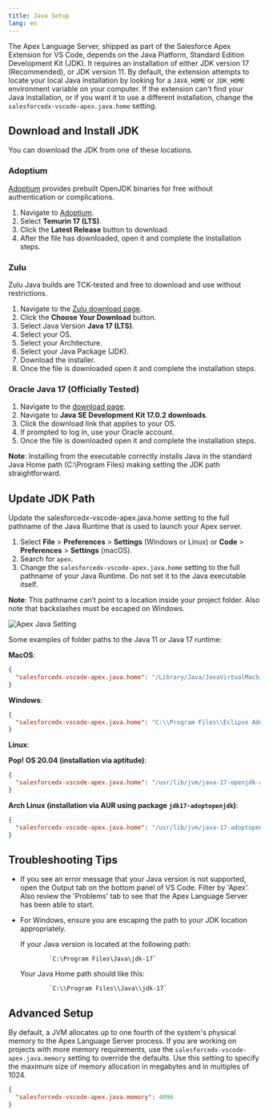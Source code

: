 ```yaml
---
title: Java Setup
lang: en
---
```


The Apex Language Server, shipped as part of the Salesforce Apex Extension for VS Code, depends on the Java Platform, Standard Edition Development Kit (JDK). It requires an installation of either JDK version 17 (Recommended), or JDK version 11. By default, the extension attempts to locate your local Java installation by looking for a `JAVA_HOME` or `JDK_HOME` environment variable on your computer. If the extension can't find your Java installation, or if you want it to use a different installation, change the `salesforcedx-vscode-apex.java.home` setting.

## Download and Install JDK
You can download the JDK from one of these locations.

### Adoptium

[Adoptium](https://adoptium.net) provides prebuilt OpenJDK binaries for free without authentication or complications.

1. Navigate to [Adoptium](https://adoptium.net/?variant=openjdk17).
2. Select **Temurin 17 (LTS)**.
3. Click the **Latest Release** button to download.
4. After the file has downloaded, open it and complete the installation steps.

### Zulu

Zulu Java builds are TCK-tested and free to download and use without restrictions.

1. Navigate to the [Zulu download page](https://www.azul.com/downloads/zulu/).
2. Click the **Choose Your Download** button.
3. Select Java Version **Java 17 (LTS)**.
4. Select your OS.
5. Select your Architecture.
6. Select your Java Package (JDK).
7. Download the installer.
8. Once the file is downloaded open it and complete the installation steps.

### Oracle Java 17 (Officially Tested)

1. Navigate to the [download page](https://www.oracle.com/java/technologies/downloads/).
2. Navigate to **Java SE Development Kit 17.0.2 downloads**.
3. Click the download link that applies to your OS.
4. If prompted to log in, use your Oracle account.
5. Once the file is downloaded open it and complete the installation steps.

**Note**: Installing from the executable correctly installs Java in the standard Java Home path (C:\Program Files\) making setting the JDK path straightforward.

## Update JDK Path

Update the salesforcedx-vscode-apex.java.home setting to the full pathname of the Java Runtime that is used to launch your Apex server.

1. Select **File** > **Preferences** > **Settings** (Windows or Linux) or **Code** > **Preferences** > **Settings** (macOS).
2. Search for `apex`.
3. Change the `salesforcedx-vscode-apex.java.home` setting to the full pathname of your Java Runtime. Do not set it to the Java executable itself.

**Note**: This pathname can’t point to a location inside your project folder. Also note that backslashes must be escaped on Windows.

![Apex Java Setting](./images/apex-java-home-setting.png)

Some examples of folder paths to the Java 11 or Java 17 runtime:

**MacOS**:

```json
{
  "salesforcedx-vscode-apex.java.home": "/Library/Java/JavaVirtualMachines/temurin-17.jdk/Contents/Home"
}
```

**Windows**:

```json
{
  "salesforcedx-vscode-apex.java.home": "C:\\Program Files\\Eclipse Adoptium\\jdk-17.0.2.8-hotspot"
}
```

**Linux**:

**Pop! OS 20.04 (installation via aptitude)**:

```json
{
  "salesforcedx-vscode-apex.java.home": "/usr/lib/jvm/java-17-openjdk-amd64"
}
```

**Arch Linux (installation via AUR using package `jdk17-adoptopenjdk`)**:

```json
{
  "salesforcedx-vscode-apex.java.home": "/usr/lib/jvm/java-17-adoptopenjdk"
}
```

## Troubleshooting Tips

* If you see an error message that your Java version is not supported, open the Output tab on the bottom panel of VS Code. Filter by 'Apex'. Also review the 'Problems' tab to see that the Apex Language Server has been able to start.
* For Windows, ensure you are escaping the path to your JDK location appropriately.

  If your Java version is located at the following path:
  
              `C:\Program Files\Java\jdk-17`
  Your Java Home path should like this:
  
              `C:\\Program Files\\Java\\jdk-17`




## Advanced Setup

By default, a JVM allocates up to one fourth of the system's physical memory to the Apex Language Server process. If you are working on projects with more memory requirements, use the `salesforcedx-vscode-apex.java.memory` setting to override the defaults. Use this setting to specify the maximum size of memory allocation in megabytes and in multiples of 1024.

```json
{
  "salesforcedx-vscode-apex.java.memory": 4096
}
```

